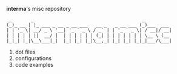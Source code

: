 **interma**'s misc repository

```
 _       _                                        _
(_)_ __ | |_ ___ _ __ _ __ ___   __ _   _ __ ___ (_)___  ___
| | '_ \| __/ _ \ '__| '_ ` _ \ / _` | | '_ ` _ \| / __|/ __|
| | | | | ||  __/ |  | | | | | | (_| | | | | | | | \__ \ (__
|_|_| |_|\__\___|_|  |_| |_| |_|\__,_| |_| |_| |_|_|___/\___|
```

1. dot files
2. configurations 
3. code examples
